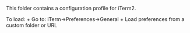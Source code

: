 This folder contains a configuration profile for iTerm2. 

To load:
    + Go to: iTerm->Preferences->General
    + Load preferences from a custom folder or URL

